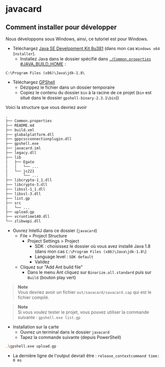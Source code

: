 # javacard

## Comment installer pour développer

Nous développons sous Windows, ainsi, ce tutoriel est pour Windows.

- Téléchargez [Java SE Development Kit 8u381](https://www.oracle.com/fr/java/technologies/javase/javase8u211-later-archive-downloads.html) (dans mon cas `Windows x64 Installer`).
  - Installez Java dans le dossier spécifié dans [`./Common.properties` #JAVA_BUILD_HOME](Common.properties) :

```path
C:\Program Files (x86)\Java\jdk-1.8\
```

- Téléchargez [GPShell](https://kaoh.github.io/globalplatform/) 
  - Dézippez le fichier dans un dossier temporaire
  - Copiez le contenu du dossier `bin` à la racine de ce projet (`bin` est situé dans le dossier `gpshell-binary-2.3.1\bin`)) 

Voici la structure que vous devriez avoir 

```txt
.
├── Common.properties
├── README.md
├── build.xml
├── globalplatform.dll
├── gppcscconnectionplugin.dll
├── gpshell.exe
├── javacard.iml
├── legacy.dll
├── lib
│   ├── Egate
│   │   └── ...
│   └── jc221
│       └── ...
├── libcrypto-1_1.dll
├── libcrypto-3.dll
├── libssl-1_1.dll
├── libssl-3.dll
├── list.gp
├── src
│   └── ...
├── upload.gp
├── vcruntime140.dll
└── zlibwapi.dll
```

- Ouvrez IntelliJ dans ce dossier (`javacard`)
  - File > Project Structure
    - Project Settings > Project
      - SDK : choisissez le dossier où vous avez installé Java 1.8 (dans mon cas `C:\Program Files (x86)\Java\jdk-1.8\`)
      - Language level : `SDK default`
      - Validez
  - Cliquez sur "Add Ant build file"
    - Dans le menu Ant cliquez sur `Binarize.all.standard` puis sur `Build` (bouton play vert)

> **Note**  
> Vous devriez avoir un fichier `out/savacard/savacard.cap` qui est le fichier compilé.

> **Note**  
> Si vous voulez tester le projet, vous pouvez utiliser la commande suivante : `gpshell.exe list.gp`

- Installation sur la carte
  - Ouvrez un terminal dans le dossier `javacard`
  - Tapez la commande suivante (depuis PowerShell)

```bash
.\gpshell.exe upload.gp
```

  - La dernière ligne de l'output devrait être : `release_contextcommand time: 0 ms`


